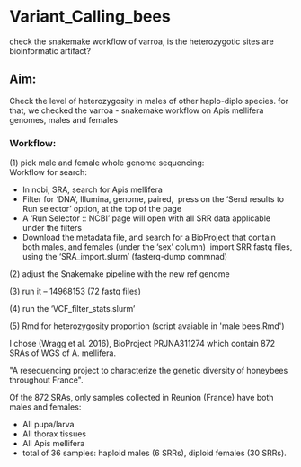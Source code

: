 # Variant_Calling_bees
check the snakemake workflow of varroa, is the heterozygotic sites are bioinformatic artifact?

## Aim:
Check the level of heterozygosity in males of other haplo-diplo species.
for that, we checked the varroa - snakemake workflow on Apis mellifera genomes, males and females

### Workflow:
(1) pick male and female whole genome sequencing:  
Workflow for search:  
* In ncbi, SRA, search for Apis mellifera
* Filter for ‘DNA’, Illumina, genome, paired, 
  press on the ‘Send results to Run selector’ option, at the top of the page
* A ‘Run Selector :: NCBI’ page will open with all SRR data applicable under the filters
* Download the metadata file, and search for a BioProject that contain both males, and females (under the ‘sex’ column) 
import SRR fastq files, using the ‘SRA_import.slurm’ (fasterq-dump commnad)

(2) adjust the Snakemake pipeline with the new ref genome  

(3) run it – 14968153 (72 fastq files)  

(4) run the ‘VCF_filter_stats.slurm’  

(5) Rmd for heterozygosity proportion (script avaiable in 'male bees.Rmd')  

I chose (Wragg et al. 2016), BioProject PRJNA311274 which contain 872 SRAs of WGS of A. mellifera.

"A resequencing project to characterize the genetic diversity of honeybees throughout France".

Of the 872 SRAs, only samples collected in Reunion (France) have both males and females:   
* All pupa/larva
* All thorax tissues
* All Apis mellifera
* total of 36 samples: haploid males (6 SRRs), diploid females (30 SRRs).

